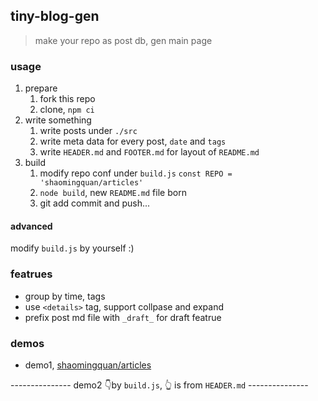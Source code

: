 ## tiny-blog-gen

> make your repo as post db, gen main page

### usage

1. prepare
    1. fork this repo
    2. clone, `npm ci`
2. write something
    1. write posts under `./src`
    2. write meta data for every post, `date` and `tags`
    3. write `HEADER.md` and `FOOTER.md` for layout of `README.md`
3. build
    1. modify repo conf under `build.js` `const REPO = 'shaomingquan/articles'`
    2. `node build`, new `README.md` file born
    3. git add commit and push...

#### advanced

modify `build.js` by yourself :)

### featrues

- group by time, tags
- use `<details>` tag, support collpase and expand
- prefix post md file with `_draft_` for draft featrue

### demos

- demo1, [shaomingquan/articles](https://github.com/shaomingquan/articles/blob/master/README.md#%E6%AC%A2%E8%BF%8E)

--------------- demo2 👇by `build.js`, 👆 is from `HEADER.md` ---------------
